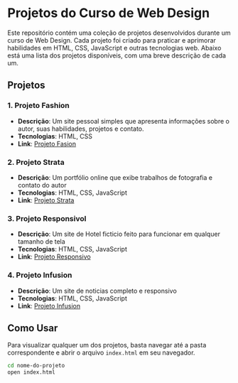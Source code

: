 # Projetos do Curso de Web Design

Este repositório contém uma coleção de projetos desenvolvidos durante um curso de Web Design. Cada projeto foi criado para praticar e aprimorar habilidades em HTML, CSS, JavaScript e outras tecnologias web. Abaixo está uma lista dos projetos disponíveis, com uma breve descrição de cada um.

## Projetos

### 1. **Projeto Fashion**
   - **Descrição**: Um site pessoal simples que apresenta informações sobre o autor, suas habilidades, projetos e contato.
   - **Tecnologias**: HTML, CSS
   - **Link**: <a href='https://christhedragon.github.io/Projetos-Curso-WebDesign/Projeto%20Fashion/' target="_blank">Projeto Fasion</a><br>

### 2. **Projeto Strata**
   - **Descrição**: Um portfólio online que exibe trabalhos de fotografia e contato do autor
   - **Tecnologias**: HTML, CSS, JavaScript
   - **Link**: <a href='https://christhedragon.github.io/Projetos-Curso-WebDesign/Projeto%20Strata/' target="_blank">Projeto Strata</a><br>

### 3. **Projeto Responsivol**
   - **Descrição**: Um site de Hotel ficticio feito para funcionar em qualquer tamanho de tela
   - **Tecnologias**: HTML, CSS, JavaScript
   - **Link**: <a href='https://christhedragon.github.io/Projetos-Curso-WebDesign/Projeto%20Responsivo/' target="_blank">Projeto Responsivo</a><br>

### 4. **Projeto Infusion**
   - **Descrição**: Um site de noticias completo e responsivo
   - **Tecnologias**: HTML, CSS, JavaScript
   - **Link**: <a href='https://christhedragon.github.io/Projetos-Curso-WebDesign/ProjetoInfusion/index.html' target="_blank">Projeto Infusion</a><br>

## Como Usar

Para visualizar qualquer um dos projetos, basta navegar até a pasta correspondente e abrir o arquivo `index.html` em seu navegador.

```bash
cd nome-do-projeto
open index.html
